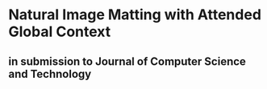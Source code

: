 # Natural Image Matting with Attended Global Context
## in submission to Journal of Computer Science and Technology
